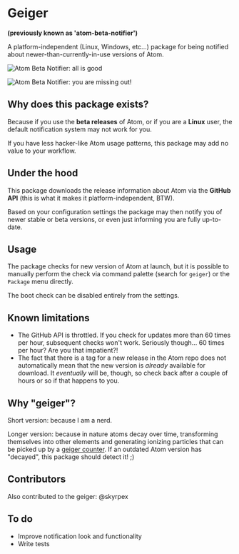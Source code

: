 # Geiger
**(previously known as 'atom-beta-notifier')**

A platform-independent (Linux, Windows, etc...) package for being notified
about newer-than-currently-in-use versions of Atom.

![Atom Beta Notifier: all is good](https://github.com/quasipedia/geiger/raw/master/screenshots/do-update.png)

![Atom Beta Notifier: you are missing out!](https://github.com/quasipedia/geiger/raw/master/screenshots/all-is-good.png)


## Why does this package exists?

Because if you use the **beta releases** of Atom, or if you are a **Linux** user,
the default notification system may not work for you.

If you have less hacker-like Atom usage patterns, this package may add no value
to your workflow.


## Under the hood

This package downloads the release information about Atom via the **GitHub API**
(this is what it makes it platform-independent, BTW).

Based on your configuration settings the package may then notify you of newer
stable or beta versions, or even just informing you are fully up-to-date.


## Usage

The package checks for new version of Atom at launch, but it is possible to
manually perform the check via command palette (search for `geiger`) or the
`Package` menu directly.

The boot check can be disabled entirely from the settings.


## Known limitations

- The GitHub API is throttled.  If you check for updates more than 60 times per
  hour, subsequent checks won't work.  Seriously though... 60 times per hour?
  Are you that impatient?!
- The fact that there is a tag for a new release in the Atom repo does not
  automatically mean that the new version is _already_ available for download.
  It _eventually_ will be, though, so check back after a couple of hours or so
  if that happens to you.


## Why "geiger"?

Short version: because I am a nerd.

Longer version: because in nature atoms decay over time, transforming themselves
into other elements and generating ionizing particles that can be picked up by a
[geiger counter][1].  If an outdated Atom version has "decayed", this package
should detect it! ;)


## Contributors

Also contributed to the geiger: @skyrpex


## To do
- Improve notification look and functionality
- Write tests

[1]: https://en.wikipedia.org/wiki/Geiger_counter
